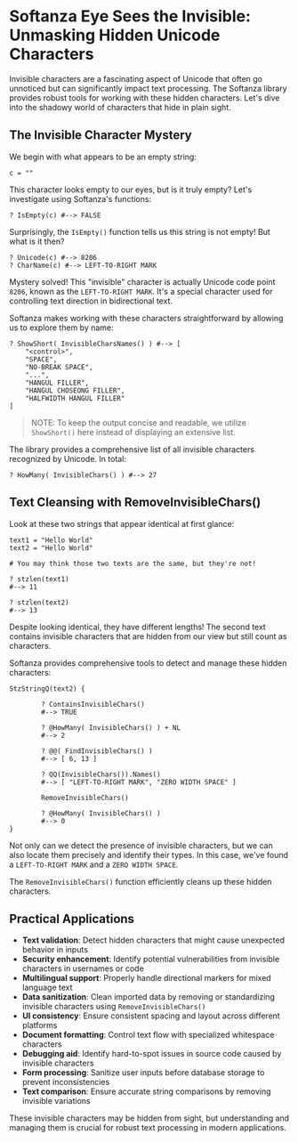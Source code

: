 # Softanza Eye Sees the Invisible: Unmasking Hidden Unicode Characters

Invisible characters are a fascinating aspect of Unicode that often go unnoticed but can significantly impact text processing. The Softanza library provides robust tools for working with these hidden characters. Let's dive into the shadowy world of characters that hide in plain sight.

## The Invisible Character Mystery

We begin with what appears to be an empty string:

```
c = "‎" 
```

This character looks empty to our eyes, but is it truly empty? Let's investigate using Softanza's functions:

```
? IsEmpty(c) #--> FALSE
```

Surprisingly, the `IsEmpty()` function tells us this string is not empty! But what is it then?

```
? Unicode(c) #--> 8206
? CharName(c) #--> LEFT-TO-RIGHT MARK
```

Mystery solved! This "invisible" character is actually Unicode code point `8206`, known as the `LEFT-TO-RIGHT MARK`. It's a special character used for controlling text direction in bidirectional text.

Softanza makes working with these characters straightforward by allowing us to explore them by name:

```
? ShowShort( InvisibleCharsNames() ) #--> [
    "<control>",
    "SPACE",
    "NO-BREAK SPACE",
    "...",
    "HANGUL FILLER",
    "HANGUL CHOSEONG FILLER",
    "HALFWIDTH HANGUL FILLER"
]
```
> NOTE: To keep the output concise and readable, we utilize `ShowShort()` here instead of displaying an extensive list.

The library provides a comprehensive list of all invisible characters recognized by Unicode. In total:

```
? HowMany( InvisibleChars() ) #--> 27
```

## Text Cleansing with RemoveInvisibleChars()

Look at these two strings that appear identical at first glance:

```
text1 = "Hello World"
text2 = "Hello‎ World"

# You may think those two texts are the same, but they're not!

? stzlen(text1)
#--> 11

? stzlen(text2)
#--> 13
```

Despite looking identical, they have different lengths! The second text contains invisible characters that are hidden from our view but still count as characters.

Softanza provides comprehensive tools to detect and manage these hidden characters:

```
StzStringQ(text2) {

        ? ContainsInvisibleChars()
        #--> TRUE

        ? @HowMany( InvisibleChars() ) + NL
        #--> 2

        ? @@( FindInvisibleChars() )
        #--> [ 6, 13 ]

        ? QQ(InvisibleChars()).Names()
        #--> [ "LEFT-TO-RIGHT MARK", "ZERO WIDTH SPACE" ]

        RemoveInvisibleChars()

        ? @HowMany( InvisibleChars() )
        #--> 0
}
```

Not only can we detect the presence of invisible characters, but we can also locate them precisely and identify their types. In this case, we've found a `LEFT-TO-RIGHT MARK` and a `ZERO WIDTH SPACE`.

The `RemoveInvisibleChars()` function efficiently cleans up these hidden characters.

## Practical Applications

- **Text validation**: Detect hidden characters that might cause unexpected behavior in inputs
- **Security enhancement**: Identify potential vulnerabilities from invisible characters in usernames or code
- **Multilingual support**: Properly handle directional markers for mixed language text
- **Data sanitization**: Clean imported data by removing or standardizing invisible characters using `RemoveInvisibleChars()`
- **UI consistency**: Ensure consistent spacing and layout across different platforms
- **Document formatting**: Control text flow with specialized whitespace characters
- **Debugging aid**: Identify hard-to-spot issues in source code caused by invisible characters
- **Form processing**: Sanitize user inputs before database storage to prevent inconsistencies
- **Text comparison**: Ensure accurate string comparisons by removing invisible variations

These invisible characters may be hidden from sight, but understanding and managing them is crucial for robust text processing in modern applications.
